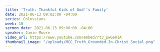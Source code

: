 ```yaml
---
title: 'Truth: Thankful Kids of God''s Family'
date: 2021-06-13 09:02:00 -04:00
series: Colossians
week: 10
sermon_date: 2021-06-13 09:00:00 -04:00
speaker: Jamie Moore
video_url: https://www.youtube.com/embed/rt3_pwG6R1A
thumbnail_image: "/uploads/MCC_Truth_Grounded-In-Christ_Social.png"
---
```


